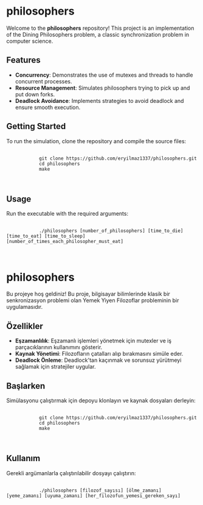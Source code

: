 <!DOCTYPE html>
<html lang="en">
<head>
    <meta charset="UTF-8">
    <meta name="viewport" content="width=device-width, initial-scale=1.0">
</head>
<body>
    <h1>philosophers</h1>
    <p>Welcome to the <strong>philosophers</strong> repository! This project is an implementation of the Dining Philosophers problem, a classic synchronization problem in computer science.</p>
    <h2>Features</h2>
    <ul>
        <li><strong>Concurrency</strong>: Demonstrates the use of mutexes and threads to handle concurrent processes.</li>
        <li><strong>Resource Management</strong>: Simulates philosophers trying to pick up and put down forks.</li>
        <li><strong>Deadlock Avoidance</strong>: Implements strategies to avoid deadlock and ensure smooth execution.</li>
    </ul>
    <h2>Getting Started</h2>
    <p>To run the simulation, clone the repository and compile the source files:</p>
    <pre>
        <code>
            git clone https://github.com/eryilmaz1337/philosophers.git
            cd philosophers
            make
        </code>
    </pre>
    <h2>Usage</h2>
    <p>Run the executable with the required arguments:</p>
    <pre>
        <code>
            ./philosophers [number_of_philosophers] [time_to_die] [time_to_eat] [time_to_sleep] [number_of_times_each_philosopher_must_eat]
        </code>
    </pre>
    <h1>philosophers</h1>
    <p>Bu projeye hoş geldiniz! Bu proje, bilgisayar bilimlerinde klasik bir senkronizasyon problemi olan Yemek Yiyen Filozoflar probleminin bir uygulamasıdır.</p>
    <h2>Özellikler</h2>
    <ul>
        <li><strong>Eşzamanlılık</strong>: Eşzamanlı işlemleri yönetmek için mutexler ve iş parçacıklarının kullanımını gösterir.</li>
        <li><strong>Kaynak Yönetimi</strong>: Filozofların çatalları alıp bırakmasını simüle eder.</li>
        <li><strong>Deadlock Önleme</strong>: Deadlock'tan kaçınmak ve sorunsuz yürütmeyi sağlamak için stratejiler uygular.</li>
    </ul>
    <h2>Başlarken</h2>
    <p>Simülasyonu çalıştırmak için depoyu klonlayın ve kaynak dosyaları derleyin:</p>
    <pre>
        <code>
            git clone https://github.com/eryilmaz1337/philosophers.git
            cd philosophers
            make
        </code>
    </pre>
    <h2>Kullanım</h2>
    <p>Gerekli argümanlarla çalıştırılabilir dosyayı çalıştırın:</p>
    <pre>
        <code>
            ./philosophers [filozof_sayısı] [ölme_zamanı] [yeme_zamanı] [uyuma_zamanı] [her_filozofun_yemesi_gereken_sayı]
        </code>
    </pre>
</body>
</html>
